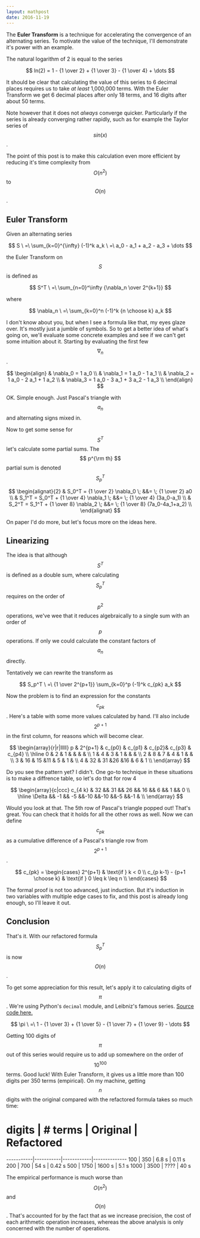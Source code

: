 ```yaml
---
layout: mathpost
date: 2016-11-19
---
```



The __Euler Transform__ is a technique for accelerating the convergence of an alternating series. To motivate the value of the technique, I'll demonstrate it's power with an example. 

The natural logarithm of 2 is equal to the series 

$$
ln(2) = 1 - {1 \over 2} + {1 \over 3} - {1 \over 4} + \dots
$$

It should be clear that calculating the value of this series to 6 decimal places requires us to take *at least* 1,000,000 terms. With the Euler Transform we get 6 decimal places after only 18 terms, and 16 digits after about 50 terms.

Note however that it does not *always* converge quicker. Particularly if the series is already converging rather rapidly, such as for example the Taylor series of $$ sin(x) $$. 

The point of this post is to make this calculation even more efficient by reducing it's time complexity from $$ O(n^2) $$ to $$ O(n) $$.

## Euler Transform

Given an alternating series

$$
S \ =\  \sum_{k=0}^{\infty} (-1)^k a_k 
  \ =\  a_0 - a_1 + a_2 - a_3 + \dots  
$$

the Euler Transform on $$ S $$ is defined as

$$
S^T  \ =\  \sum_{n=0}^\infty {\nabla_n \over 2^{k+1}} 
$$

where

$$
\nabla_n  \ =\  \sum_{k=0}^n (-1)^k {n \choose k} a_k
$$

I don't know about you, but when I see a formula like that, my eyes glaze over. It's mostly just a jumble of symbols. So to get a better idea of what's going on, we'll evaluate some concrete examples and see if we can't get some intuition about it. Starting by evaluating the first few $$ \nabla_n $$.

$$
\begin{align}
    & \nabla_0 = 1 a_0  \\
    & \nabla_1 = 1 a_0 - 1 a_1  \\
    & \nabla_2 = 1 a_0 - 2 a_1 + 1 a_2  \\
    & \nabla_3 = 1 a_0 - 3 a_1 + 3 a_2 - 1 a_3  \\
\end{align}
$$

OK. Simple enough. Just Pascal's triangle with $$a_n$$ and alternating signs mixed in.

Now to get some sense for $$ S^T $$ let's calculate some partial sums. The $$ p^{\rm th} $$ partial sum is denoted $$ S^T_p $$

$$
\begin{alignat}{2}
    & S_0^T =         {1 \over 2} \nabla_0 \; &&= \; {1 \over 2}  a0             \\
    & S_1^T = S_0^T + {1 \over 4} \nabla_1 \; &&= \; {1 \over 4} (3a_0-a_1)      \\
    & S_2^T = S_1^T + {1 \over 8} \nabla_2 \; &&= \; {1 \over 8} (7a_0-4a_1+a_2) \\
\end{alignat}
$$

On paper I'd do more, but let's focus more on the ideas here.


## Linearizing

The idea is that although $$ S^T $$ is defined as a double sum, where calculating $$ S_p^T $$ requires on the order of $$ p^2 $$ operations, we've wee that it reduces algebraically to a single sum with an order of $$ p $$ operations. If only we could calculate the constant factors of $$ a_n $$ directly.

Tentatively we can rewrite the transform as

$$
S_p^T  \ =\  {1 \over 2^{p+1}} \sum_{k=0}^p (-1)^k c_{pk} a_k
$$

Now the problem is to find an expression for the constants $$ c_{pk} $$. Here's a table with some more values calculated by hand. I'll also include $$ 2^{p+1} $$ in the first column, for reasons which will become clear.

$$
\begin{array}{r|r|lllll}
    p & 2^{p+1} & c_{p0} & c_{p1} & c_{p2}& c_{p3} & c_{p4} \\
    \hline
    0 &  2 & 1  &   &   &   &    \\
    1 &  4 & 3  & 1 &   &   &    \\
    2 &  8 & 7  & 4 & 1 &   &    \\
    3 & 16 & 15 &11 & 5 & 1 &    \\
    4 & 32 & 31 &26 &16 & 6 & 1  \\
\end{array}
$$

Do you see the pattern yet? I didn't. One go-to technique in these situations is to make a diffrence table, so let's do that for row 4

$$
\begin{array}{c|ccc}
    c_{4 k} & 32 && 31 && 26 && 16 && 6 && 1 && 0  \\
    \hline
    \Delta    && -1 && -5 &&-10 &&-10 &&-5 &&-1 &   \\
\end{array}
$$

Would you look at that. The 5th row of Pascal's triangle popped out! That's great. You can check that it holds for all the other rows as well. Now we can define $$ c_{pk} $$ as a cumulative difference of a Pascal's triangle row from $$ 2^{p+1} $$.

$$
c_{pk} = 
\begin{cases}
    2^{p+1}                      & \text{if } k < 0         \\
    c_{p k-1} - {p+1 \choose k}  & \text{if } 0 \leq k \leq n  \\
\end{cases}
$$

The formal proof is not too advanced, just induction. But it's induction in two variables with multiple edge cases to fix, and this post is already long enough, so I'll leave it out.

## Conclusion

That's it. With our refactored formula $$ S^T_p $$ is now $$ O(n) $$.

To get some appreciation for this result, let's apply it to calculating digits of $$ \pi $$. We're using Python's `decimal` module, and Leibniz's famous series. 
[Source code here.](https://github.com/rmj86/algos/tree/master/eulertransform)

$$
\pi \ =\  1 - {1 \over 3} + {1 \over 5} - {1 \over 7} + {1 \over 9} - \dots
$$

Getting 100 digits of $$ \pi $$ out of this series would require us to add up somewhere on the order of $$ 10^{100} $$ terms. Good luck! With Euler Transform, it gives us a little more than 100 digits per 350 terms (empirical). On my machine, getting $$ n $$ digits with the original compared with the refactored formula takes so much time:

 # digits  |  # terms  |  Original  |  Refactored
-----------|-----------|------------|--------------
  100      |  350      |  6.8 s     |  0.11 s 
  200      |  700      |  54 s      |  0.42 s
  500      |  1750     |  1600 s    |  5.1 s
  1000     |  3500     |  ????      |  40 s
  
The empirical performance is much worse than $$ O(n^2) $$ and $$ O(n) $$. That's accounted for by the fact that as we increase precision, the cost of each arithmetic operation increases, whereas the above analysis is only concerned with the number of operations.
